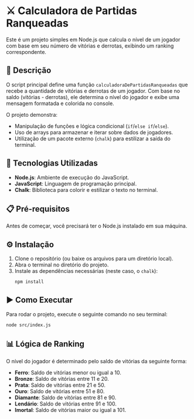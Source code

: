 # ⚔️ Calculadora de Partidas Ranqueadas

Este é um projeto simples em Node.js que calcula o nível de um jogador com base em seu número de vitórias e derrotas, exibindo um ranking correspondente.

## 📜 Descrição

O script principal define uma função `calculadoraDePartidasRanqueadas` que recebe a quantidade de vitórias e derrotas de um jogador. Com base no saldo (vitórias - derrotas), ele determina o nível do jogador e exibe uma mensagem formatada e colorida no console.

O projeto demonstra:
- Manipulação de funções e lógica condicional (`if`/`else if`/`else`).
- Uso de arrays para armazenar e iterar sobre dados de jogadores.
- Utilização de um pacote externo (`chalk`) para estilizar a saída do terminal.

## 🚀 Tecnologias Utilizadas

- **Node.js**: Ambiente de execução do JavaScript.
- **JavaScript**: Linguagem de programação principal.
- **Chalk**: Biblioteca para colorir e estilizar o texto no terminal.

## 📋 Pré-requisitos

Antes de começar, você precisará ter o Node.js instalado em sua máquina.

## ⚙️ Instalação

1. Clone o repositório (ou baixe os arquivos para um diretório local).
2. Abra o terminal no diretório do projeto.
3. Instale as dependências necessárias (neste caso, o `chalk`):
   ```bash
   npm install
   ```

## ▶️ Como Executar

Para rodar o projeto, execute o seguinte comando no seu terminal:

```bash
node src/index.js
```

## 📊 Lógica de Ranking

O nível do jogador é determinado pelo saldo de vitórias da seguinte forma:

- **Ferro**: Saldo de vitórias menor ou igual a 10.
- **Bronze**: Saldo de vitórias entre 11 e 20.
- **Prata**: Saldo de vitórias entre 21 e 50.
- **Ouro**: Saldo de vitórias entre 51 e 80.
- **Diamante**: Saldo de vitórias entre 81 e 90.
- **Lendário**: Saldo de vitórias entre 91 e 100.
- **Imortal**: Saldo de vitórias maior ou igual a 101.